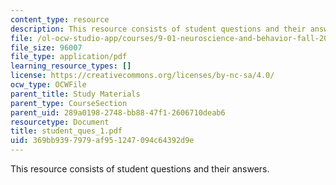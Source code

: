 ```yaml
---
content_type: resource
description: This resource consists of student questions and their answers.
file: /ol-ocw-studio-app/courses/9-01-neuroscience-and-behavior-fall-2003/369bb9397979af951247094c64392d9e_student_ques_1.pdf
file_size: 96007
file_type: application/pdf
learning_resource_types: []
license: https://creativecommons.org/licenses/by-nc-sa/4.0/
ocw_type: OCWFile
parent_title: Study Materials
parent_type: CourseSection
parent_uid: 289a0198-2748-bb88-47f1-2606710deab6
resourcetype: Document
title: student_ques_1.pdf
uid: 369bb939-7979-af95-1247-094c64392d9e
---
```

This resource consists of student questions and their answers.